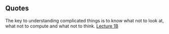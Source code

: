 ## Quotes

The key to understanding complicated things is to know what not to look at, what not to compute and what not to think. [Lecture 1B](https://youtu.be/V_7mmwpgJHU?t=597)

